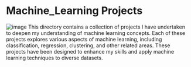 # Machine_Learning Projects 
![image](https://github.com/soukaina-sta/Machine_Learning/assets/75736345/07e2cbed-61a2-41f7-9bfb-4de376f19553)
This directory contains a collection of projects I have undertaken to deepen my understanding of machine learning concepts. 
Each of these projects explores various aspects of machine learning, including classification, regression, clustering, and other related areas.
These projects have been designed to enhance my skills and apply machine learning techniques to diverse datasets.

